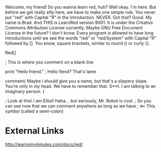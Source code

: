 Welcome, my friend! So you wanna learn red, huh? Well okay. I'm here.
But before we get really silly here, we have to make one simple rule.
You never put "red" with Capital "R" in the introduction. NEVER.
Got that? Good. My name is Brad. And THIS is LearnRed version 9001.
It is under the Creative Commons Attribution License currently.
Maybe GNU Free Document License in the future? I don't know.
Every program is allowed to have long introductions until we see
the words "red" or "red/System" with Capital "R" followed by [].
You know, square brackets, similar to round () or curly {}.

Red[]

; This is where you comment on a blank line

print "Hello friend." ; Hello fiend? That's lame

comment{
    Maybe i should give you a name, but that's a slippery slope.
    You're only in my head. We have to remember that. 
    S**t. I am talking to an imaginary person.
}

; Look at this! I am Elliot! Haha... but seriously, Mr. Robot is cool.
; So you can see now that we can comment anywhere as long as we have
; <== This symbol (called a semi-colon)

# External Links
http://learnxinyminutes.com/docs/red/
